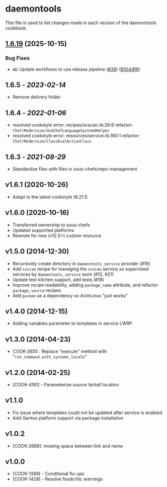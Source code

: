 # daemontools

This file is used to list changes made in each version of the daemontools cookbook.

## [1.6.19](https://github.com/sous-chefs/daemontools/compare/1.6.18...v1.6.19) (2025-10-15)


### Bug Fixes

* **ci:** Update workflows to use release pipeline ([#39](https://github.com/sous-chefs/daemontools/issues/39)) ([95544f9](https://github.com/sous-chefs/daemontools/commit/95544f943a3e913ac38b30bd64a2fc35119121f0))

## 1.6.5 - *2023-02-14*

* Remove delivery folder

## 1.6.4 - *2022-01-06*

* resolved cookstyle error: recipes/svscan.rb:26:6 refactor: `Chef/Modernize/UseChefLanguageSystemdHelper`
* resolved cookstyle error: resources/service.rb:160:1 refactor: `Chef/Modernize/ClassEvalActionClass`

## 1.6.3 - *2021-08-29*

* Standardise files with files in sous-chefs/repo-management

## v1.6.1 (2020-10-26)

* Adapt to the latest cookstyle (6.21.1)

## v1.6.0 (2020-10-16)

* Transferred ownership to sous-chefs
* Updated supported platforms
* Rewrote for new (v12.5+) custom resource

## v1.5.0 (2014-12-30)

* Recursively create directory in `daemontools_service` provider (#16)
* Add `svscan` recipe for managing the `svscan` service so supervised services by `daemontools_service` work (#12, #21)
* Update test kitchen support, add tests (#18)
* Improve recipe readability, adding `package_name` attribute, and refactor `package`, `source` recipes
* Add `pacman` as a dependency so ArchLinux "just works"

## v1.4.0 (2014-12-15)

* Adding variables parameter to templates in service LWRP

## v1.3.0 (2014-04-23)

* COOK-2655 : Replace "execute" method with "`run_command_with_systems_locale`"

## v1.2.0 (2014-02-25)

* [COOK-4181] - Parameterize source tarball location

## v1.1.0

* Fix issue where templates could not be updated after service is enabled
* Add Gentoo platform support via package installation

## v1.0.2

* [COOK-2688]: missing space between link and name

## v1.0.0

* [COOK-1388] - Conditional fix-ups
* [COOK-1428] - Resolve foodcritic warnings
